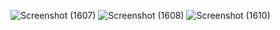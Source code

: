 ![Screenshot (1607)](https://github.com/xoraozgu017/PemWeb2/assets/145304971/263047b6-b07a-4189-bf5f-a34b49d0f6dc)
![Screenshot (1608)](https://github.com/xoraozgu017/PemWeb2/assets/145304971/334fca4b-0a60-4bc0-b27e-8bd784b0b744)
![Screenshot (1610)](https://github.com/xoraozgu017/PemWeb2/assets/145304971/f31388e4-36be-4819-9c45-297b2bd5f96d)
